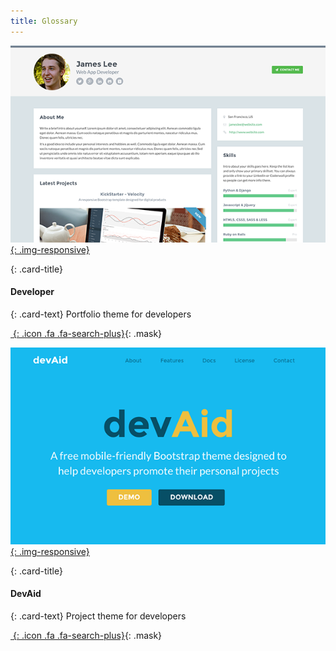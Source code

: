 ```yaml
---
title: Glossary
---
```


<div class="row">
 <div class="col-sm-6 col-xs-12">
  <div class="card">

[![screenshot](assets/images/demo/theme-developer.png){: .img-responsive}](http://themes.3rdwavemedia.com/website-templates/free-responsive-website-template-for-developers/)

   <div class="card-block">

{: .card-title}
#### Developer

{: .card-text}
Portfolio theme for developers

   </div>

[*&nbsp;*{: .icon .fa .fa-search-plus}](http://themes.3rdwavemedia.com/website-templates/free-responsive-website-template-for-developers/){: .mask}

  </div>
 </div>
 <div class="col-sm-6 col-xs-12">
  <div class="card">

[![screenshot](assets/images/demo/theme-devaid.png){: .img-responsive}](http://themes.3rdwavemedia.com/website-templates/devaid-free-bootstrap-theme-developers/v)

   <div class="card-block">

{: .card-title}
#### DevAid

{: .card-text}
Project theme for developers

   </div>

[*&nbsp;*{: .icon .fa .fa-search-plus}](http://themes.3rdwavemedia.com/website-templates/devaid-free-bootstrap-theme-developers/){: .mask}

  </div>
 </div>
</div>